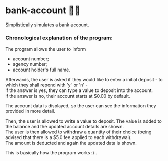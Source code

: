 # bank-account 💸🏦
Simplistically simulates a bank account.

### Chronological explanation of the program:

The program allows the user to inform
- account number;
- agency number;
- account holder's full name.

Afterwards, the user is asked if they would like to enter a initial deposit - to which they shall repond with 'y' or 'n' - </br>
if the answer is yes, they can type a value to deposit into the account. </br>
if the answer is no, their account starts at $0.00 by default.

The account data is displayed, so the user can see the information they provided in more detail.

Then, the user is allowed to write a value to deposit. The value is added to the balance and the updated account details are shown. </br>
The user is then allowed to withdraw a quantity of their choice (being advised that there is a $5.0 fee applied to each withdrawal). </br>
The amount is deducted and again the updated data is shown.

This is basically how the program works :) .
